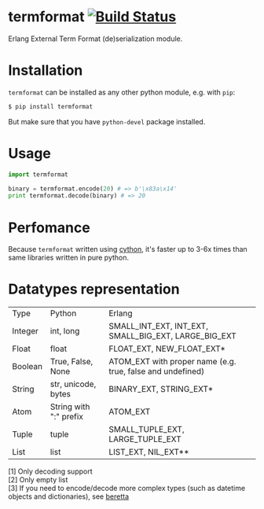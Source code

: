 # termformat [![Build Status](https://travis-ci.org/dieselpoweredkitten/termformat.png?branch=master)](https://travis-ci.org/dieselpoweredkitten/termformat)

Erlang External Term Format (de)serialization module.

# Installation

`termformat` can be installed as any other python module, e.g. with `pip`:
```bash
$ pip install termformat
```
But make sure that you have `python-devel` package installed.

# Usage

```python
import termformat

binary = termformat.encode(20) # => b'\x83a\x14'
print termformat.decode(binary) # => 20
```

# Perfomance

Because `termformat` written using [cython](http://cython.org/), it's faster up to 3-6x times than same libraries written in pure python.

# Datatypes representation

<table>
    <tr>
        <td>Type</td>
        <td>Python</td>
        <td>Erlang</td>
    </tr>
    <tr>
        <td>Integer</td>
        <td>int, long</td>
        <td>SMALL_INT_EXT, INT_EXT, SMALL_BIG_EXT, LARGE_BIG_EXT</td>
    </tr>
    <tr>
        <td>Float</td>
        <td>float</td>
        <td>FLOAT_EXT, NEW_FLOAT_EXT*</td>
    </tr>
    <tr>
        <td>Boolean</td>
        <td>True, False, None</td>
        <td>ATOM_EXT with proper name (e.g. true, false and undefined)</td>
    </tr>
    <tr>
        <td>String</td>
        <td>str, unicode, bytes</td>
        <td>BINARY_EXT, STRING_EXT*</td>
    </tr>
    <tr>
        <td>Atom</td>
        <td>String with ":" prefix</td>
        <td>ATOM_EXT</td>
    </tr>
    <tr>
        <td>Tuple</td>
        <td>tuple</td>
        <td>SMALL_TUPLE_EXT, LARGE_TUPLE_EXT</td>
    </tr>
    <tr>
        <td>List</td>
        <td>list</td>
        <td>LIST_EXT, NIL_EXT**</td>
    </tr>
</table>

[1] Only decoding support  
[2] Only empty list  
[3] If you need to encode/decode more complex types (such as datetime objects and dictionaries), see [beretta](https://github.com/dieselpoweredkitten/beretta)  
